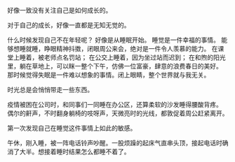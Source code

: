 好像一致没有关注自己是如何成长的。

对于自己的成长，好像一直都是无知无觉的。

什么时候发现自己不在年轻呢？
好像是从睡眠开始。
睡觉是一件幸福的事情。
能够想睡就睡，睁眼精神抖擞，闭眼周公来会，绝对是一件令人羡慕的能力。
在课堂上睡着，被老师点名罚站；
在公交上睡着，因为坐过站而迟到；
在和煦的阳光里，躺在草地上，可以眯一整个下午，仿佛一位富豪，肆意的浪费春日的美好。
那时候觉得失眠是一件难以想象的事情。闭上眼睛，整个世界就与我无关。

时光总是会悄悄带走一些东西。

疫情被困在公司时，和同事们一同睡在办公区，还算柔软的沙发睡得腰酸背疼。
偶尔的鼾声，不时翻身躺椅的吱呀声，天微亮时的光线，都敦促着周公赶紧离开。

第一次发现自己在睡觉这件事情上如此的敏感。

午休，刚入睡，被一阵电话铃声吵醒。一股烦躁的起床气直串头顶，接起电话时确消了大半。想接着睡时结果怎么都睡不着了。
